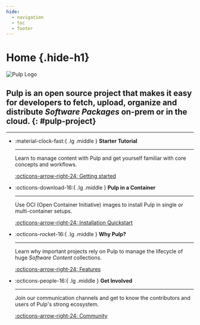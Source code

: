 ```yaml
---
hide:
  - navigation
  - toc
  - footer
---
```


# Home {.hide-h1}
<div class="hero-header" markdown>

![Pulp Logo](site:pulpcore/docs/assets/pulp_logo_big.png)

## Pulp is an open source project that makes it easy for developers to **fetch**, **upload**, **organize** and **distribute** *Software Packages* on-prem or in the cloud. {: #pulp-project}

</div>

---

<div class="grid cards" markdown>

-   :material-clock-fast:{ .lg .middle } **Starter Tutorial**

    ---

    Learn to manage content with Pulp and get yourself familiar with core concepts and workflows.

    [:octicons-arrow-right-24: Getting started](site:pulpcore/docs/user/tutorials/)

-   :octicons-download-16:{ .lg .middle } **Pulp in a Container**

    ---

    Use OCI (Open Container Initiative) images to install Pulp in single or multi-container setups.

    [:octicons-arrow-right-24: Installation Quickstart](site:pulp-oci-images/docs/admin/tutorials/quickstart/)

-   :octicons-rocket-16:{ .lg .middle } **Why Pulp?**

    ---

    Learn why important projects rely on Pulp to manage the lifecycle of huge *Software Content* collections.

    [:octicons-arrow-right-24: Features](site:help/more/why-pulp/)

-   :octicons-people-16:{ .lg .middle } **Get Involved**

    ---

    Join our communication channels and get to know the contributors and users of Pulp's strong ecosystem.

    [:octicons-arrow-right-24: Community](site:help/community/get-involved/)

</div>
